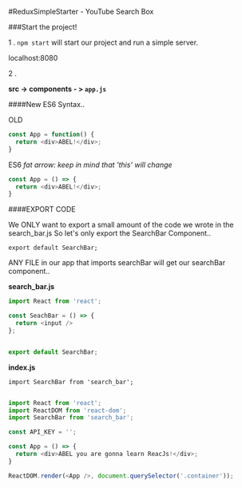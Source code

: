 #ReduxSimpleStarter - YouTube Search Box

###Start the project!

1 . `npm start` will start our project and run a simple server.

localhost:8080

2 . 

**src ->  components - > `app.js`**

####New ES6 Syntax..

OLD 

```javascript
const App = function() {
  return <div>ABEL!</div>;
}

```

ES6
*fat arrow: keep in mind that 'this' will change*

```javascript
const App = () => {
  return <div>ABEL!</div>;
}

```


####EXPORT CODE

We ONLY want to export a small amount of the code we wrote in the search_bar.js
So let's only export the SearchBar Component.. 

`export default SearchBar;`

ANY FILE in our app that imports searchBar will get our searchBar component..

**search_bar.js**

```javascript
import React from 'react';

const SeachBar = () => {
  return <input />
};


export default SearchBar;

``` 

**index.js** 

`import SearchBar from 'search_bar';`


```javascript

import React from 'react';
import ReactDOM from 'react-dom';
import SearchBar from 'search_bar';

const API_KEY = '';

const App = () => {
  return <div>ABEL you are gonna learn ReacJs!</div>;
}

ReactDOM.render(<App />, document.querySelector('.container'));


```
